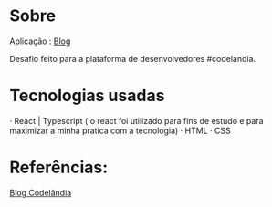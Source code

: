 # Sobre
Aplicação : [Blog](https://desafio-codelandia-01-three.vercel.app/)

Desafio feito para a plataforma de desenvolvedores #codelandia.

# Tecnologias usadas
· React | Typescript ( o react foi utilizado para fins de estudo e para maximizar a minha pratica com a tecnologia)
· HTML
· CSS

# Referências:
[Blog Codelândia](https://github.com/RenanS80/blog-codelandia)


